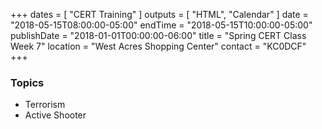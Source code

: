 +++
dates = [ "CERT Training" ]
outputs = [ "HTML", "Calendar" ]
date = "2018-05-15T08:00:00-05:00"
endTime = "2018-05-15T10:00:00-05:00"
publishDate = "2018-01-01T00:00:00-06:00"
title = "Spring CERT Class Week 7"
location = "West Acres Shopping Center"
contact = "KC0DCF"
+++
### Topics

* Terrorism
* Active Shooter

